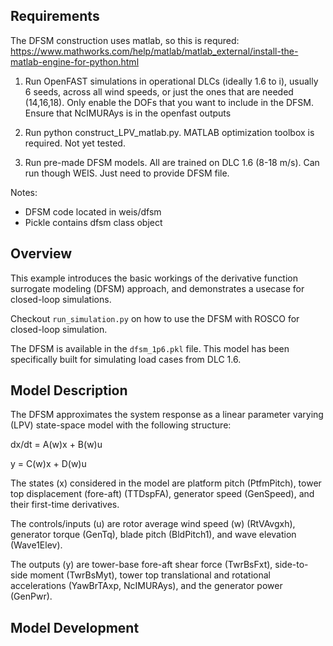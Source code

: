 ## Requirements
The DFSM construction uses matlab, so this is requred: https://www.mathworks.com/help/matlab/matlab_external/install-the-matlab-engine-for-python.html


1. Run OpenFAST simulations in operational DLCs (ideally 1.6 to i), usually 6 seeds, across all wind speeds, or just the ones that are needed (14,16,18).  Only enable the DOFs that you want to include in the DFSM.  Ensure that NcIMURAys is in the openfast outputs



2. Run python construct_LPV_matlab.py.  MATLAB optimization toolbox is required.  Not yet tested.

3. Run pre-made DFSM models.  All are trained on DLC 1.6 (8-18 m/s).  Can run though WEIS.  Just need to provide DFSM file.

Notes:
- DFSM code located in weis/dfsm
- Pickle contains dfsm class object


## Overview
This example introduces the basic workings of the derivative function surrogate modeling (DFSM) approach, and demonstrates a usecase for closed-loop simulations.

Checkout `run_simulation.py` on how to use the DFSM with ROSCO for closed-loop simulation.

The DFSM is available in the `dfsm_1p6.pkl` file. This model has been specifically built for simulating load cases from DLC 1.6.

## Model Description
The DFSM approximates the system response as a linear parameter varying (LPV) state-space model with the following structure:

dx/dt = A(w)x + B(w)u

y = C(w)x + D(w)u

The states (x) considered in the model are platform pitch (PtfmPitch), tower top displacement (fore-aft) (TTDspFA), generator speed (GenSpeed), and their first-time derivatives. 

The controls/inputs (u) are rotor average wind speed (w) (RtVAvgxh), generator torque (GenTq), blade pitch (BldPitch1), and wave elevation (Wave1Elev).

The outputs (y) are tower-base fore-aft shear force (TwrBsFxt), side-to-side moment (TwrBsMyt), tower top translational and rotational accelerations (YawBrTAxp, NcIMURAys), and the generator power (GenPwr).

## Model Development

 
 
